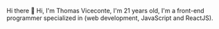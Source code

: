Hi there 👋
Hi, I'm Thomas Viceconte, I'm 21 years old, I'm a front-end programmer specialized in (web development, JavaScript and ReactJS).
